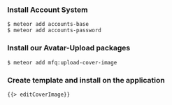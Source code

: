 
### Install Account System
    $ meteor add accounts-base
    $ meteor add accounts-password

### Install our Avatar-Upload packages
    $ meteor add mfq:upload-cover-image

### Create template and install on the application
    {{> editCoverImage}}
